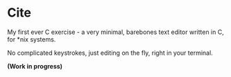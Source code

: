 # Cite
My first ever C exercise - a very minimal, barebones text editor written in C, for *nix systems.

No complicated keystrokes, just editing on the fly, right in your terminal.

<b>(Work in progress)</b>
